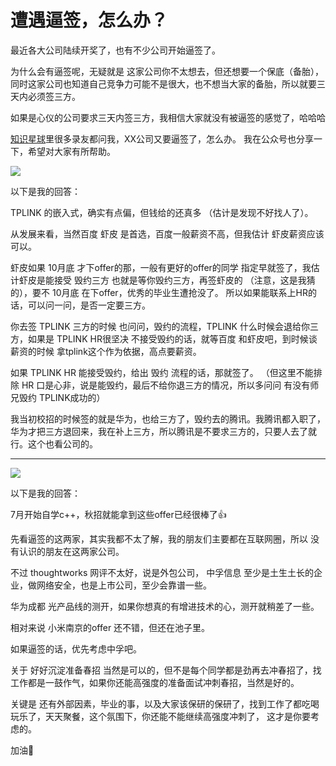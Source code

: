 
# 遭遇逼签，怎么办？

最近各大公司陆续开奖了，也有不少公司开始逼签了。

为什么会有逼签呢，无疑就是 这家公司你不太想去，但还想要一个保底（备胎），同时这家公司也知道自己竞争力可能不是很大，也不想当大家的备胎，所以就要三天内必须签三方。

如果是心仪的公司要求三天内签三方，我相信大家就没有被逼签的感觉了，哈哈哈

[知识星球](https://mp.weixin.qq.com/s/QVF6upVMSbgvZy8lHZS3CQ)里很多录友都问我，XX公司又要逼签了，怎么办。 我在公众号也分享一下，希望对大家有所帮助。

![](https://code-thinking-1253855093.file.myqcloud.com/pics/20211017093816.png)

以下是我的回答：

TPLINK 的嵌入式，确实有点偏，但钱给的还真多 （估计是发现不好找人了）。

从发展来看，当然百度 虾皮 是首选，百度一般薪资不高，但我估计 虾皮薪资应该可以。

虾皮如果 10月底 才下offer的那，一般有更好的offer的同学 指定早就签了，我估计虾皮是能接受 毁约三方 也就是等你毁约三方，再签虾皮的 （注意，这是我猜的），要不 10月底 在下offer，优秀的毕业生遭抢没了。 所以如果能联系上HR的话，可以问一问，是否一定要三方。

你去签 TPLINK 三方的时候 也问问，毁约的流程，TPLINK 什么时候会退给你三方，如果是 TPLINK HR很坚决 不接受毁约的话，就等百度 和虾皮吧，到时候谈薪资的时候 拿tplink这个作为依据，高点要薪资。

如果 TPLINK HR 能接受毁约，给出 毁约 流程的话，那就签了。 （但这里不能排除 HR 口是心非，说是能毁约，最后不给你退三方的情况，所以多问问 有没有师兄毁约 TPLINK成功的）

我当初校招的时候签的就是华为，也给三方了，毁约去的腾讯。我腾讯都入职了，华为才把三方退回来，我在补上三方，所以腾讯是不要求三方的，只要人去了就行。这个也看公司的。

-------------

![](https://code-thinking-1253855093.file.myqcloud.com/pics/20211017094407.png)

以下是我的回答：

7月开始自学c++，秋招就能拿到这些offer已经很棒了👍

先看逼签的这两家，其实我都不太了解，我的朋友们主要都在互联网圈，所以 没有认识的朋友在这两家公司。

不过 thoughtworks 网评不太好，说是外包公司， 中孚信息 至少是土生土长的企业，做网络安全，也是上市公司，至少会靠谱一些。

华为成都 光产品线的测开，如果你想真的有增进技术的心，测开就稍差了一些。

相对来说 小米南京的offer 还不错，但还在池子里。

如果逼签的话，优先考虑中孚吧。

关于 好好沉淀准备春招 当然是可以的，但不是每个同学都是劲再去冲春招了，找工作都是一鼓作气，如果你还能高强度的准备面试冲刺春招，当然是好的。

关键是 还有外部因素，毕业的事，以及大家该保研的保研了，找到工作了都吃喝玩乐了，天天聚餐，这个氛围下，你还能不能继续高强度冲刺了， 这才是你要考虑的。

加油💪

